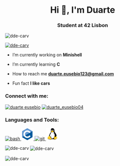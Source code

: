 <h1 align="center">Hi 👋, I'm Duarte</h1>
<h3 align="center">Student at 42 Lisbon</h3>

<p align="left"> <img src="https://komarev.com/ghpvc/?username=dde-carv&label=Profile%20views&color=0e75b6&style=flat" alt="dde-carv" /> </p>

<p align="left"> <a href="https://github.com/ryo-ma/github-profile-trophy"><img src="https://github-profile-trophy.vercel.app/?username=dde-carv" alt="dde-carv" /></a> </p>

- I’m currently working on **Minishell**

- I’m currently learning **C**

- How to reach me **duarte.eusebio123@gmail.com**

- Fun fact **I like cars**

<h3 align="left">Connect with me:</h3>
<p align="left">
<a href="https://linkedin.com/in/duarte eusebio" target="blank"><img align="center" src="https://raw.githubusercontent.com/rahuldkjain/github-profile-readme-generator/master/src/images/icons/Social/linked-in-alt.svg" alt="duarte eusebio" height="30" width="40" /></a>
<a href="https://instagram.com/duarte_eusebio04" target="blank"><img align="center" src="https://raw.githubusercontent.com/rahuldkjain/github-profile-readme-generator/master/src/images/icons/Social/instagram.svg" alt="duarte_eusebio04" height="30" width="40" /></a>
</p>

<h3 align="left">Languages and Tools:</h3>
<p align="left"> <a href="https://www.gnu.org/software/bash/" target="_blank" rel="noreferrer"> <img src="https://www.vectorlogo.zone/logos/gnu_bash/gnu_bash-icon.svg" alt="bash" width="40" height="40"/> </a> <a href="https://www.cprogramming.com/" target="_blank" rel="noreferrer"> <img src="https://raw.githubusercontent.com/devicons/devicon/master/icons/c/c-original.svg" alt="c" width="40" height="40"/> </a> <a href="https://git-scm.com/" target="_blank" rel="noreferrer"> <img src="https://www.vectorlogo.zone/logos/git-scm/git-scm-icon.svg" alt="git" width="40" height="40"/> </a> <a href="https://www.linux.org/" target="_blank" rel="noreferrer"> <img src="https://raw.githubusercontent.com/devicons/devicon/master/icons/linux/linux-original.svg" alt="linux" width="40" height="40"/> </a> </p>

<p><img align="left" src="https://github-readme-stats.vercel.app/api/top-langs?username=dde-carv&show_icons=true&locale=en&layout=compact" alt="dde-carv" /></p>

<p>&nbsp;<img align="center" src="https://github-readme-stats.vercel.app/api?username=dde-carv&show_icons=true&locale=en" alt="dde-carv" /></p>

<p><img align="center" src="https://github-readme-streak-stats.herokuapp.com/?user=dde-carv&" alt="dde-carv" /></p>
